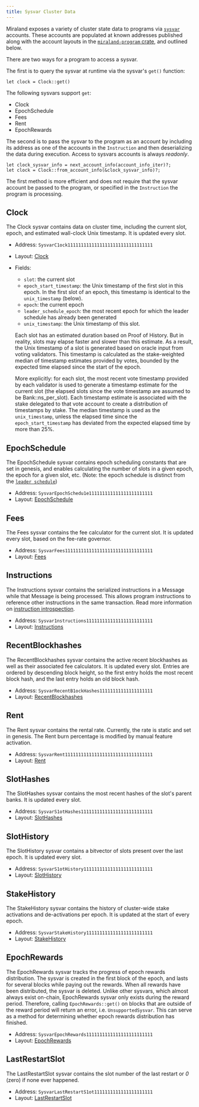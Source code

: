 ```yaml
---
title: Sysvar Cluster Data
---
```


Miraland exposes a variety of cluster state data to programs via
[`sysvar`](terminology.md#sysvar) accounts. These accounts are populated at
known addresses published along with the account layouts in the
[`miraland-program`
crate](https://docs.rs/miraland-program/VERSION_FOR_DOCS_RS/solana_program/sysvar/index.html),
and outlined below.

There are two ways for a program to access a sysvar.

The first is to query the sysvar at runtime via the sysvar's `get()` function:

```
let clock = Clock::get()
```

The following sysvars support `get`:
- Clock
- EpochSchedule
- Fees
- Rent
- EpochRewards

The second is to pass the sysvar to the program as an account by including its address as one of the accounts in the `Instruction` and then deserializing the data during execution.  Access to sysvars accounts is
always _readonly_.

```
let clock_sysvar_info = next_account_info(account_info_iter)?;
let clock = Clock::from_account_info(&clock_sysvar_info)?;
```

The first method is more efficient and does not require that the sysvar account be passed to the program, or specified in the `Instruction` the program is processing.

## Clock

The Clock sysvar contains data on cluster time, including the current slot,
epoch, and estimated wall-clock Unix timestamp. It is updated every slot.

- Address: `SysvarC1ock11111111111111111111111111111111`
- Layout: [Clock](https://docs.rs/miraland-program/VERSION_FOR_DOCS_RS/solana_program/clock/struct.Clock.html)
- Fields:

  - `slot`: the current slot
  - `epoch_start_timestamp`: the Unix timestamp of the first slot in this epoch. In the first slot of an epoch, this timestamp is identical to the `unix_timestamp` (below).
  - `epoch`: the current epoch
  - `leader_schedule_epoch`: the most recent epoch for which the leader schedule has already been generated
  - `unix_timestamp`: the Unix timestamp of this slot.

  Each slot has an estimated duration based on Proof of History. But in reality,
  slots may elapse faster and slower than this estimate. As a result, the Unix
  timestamp of a slot is generated based on oracle input from voting validators.
  This timestamp is calculated as the stake-weighted median of timestamp
  estimates provided by votes, bounded by the expected time elapsed since the
  start of the epoch.

  More explicitly: for each slot, the most recent vote timestamp provided by
  each validator is used to generate a timestamp estimate for the current slot
  (the elapsed slots since the vote timestamp are assumed to be
  Bank::ns_per_slot). Each timestamp estimate is associated with the stake
  delegated to that vote account to create a distribution of timestamps by
  stake. The median timestamp is used as the `unix_timestamp`, unless the
  elapsed time since the `epoch_start_timestamp` has deviated from the expected
  elapsed time by more than 25%.

## EpochSchedule

The EpochSchedule sysvar contains epoch scheduling constants that are set in
genesis, and enables calculating the number of slots in a given epoch, the epoch
for a given slot, etc. (Note: the epoch schedule is distinct from the [`leader schedule`](terminology.md#leader-schedule))

- Address: `SysvarEpochSchedu1e111111111111111111111111`
- Layout:
  [EpochSchedule](https://docs.rs/miraland-program/VERSION_FOR_DOCS_RS/solana_program/epoch_schedule/struct.EpochSchedule.html)

## Fees

The Fees sysvar contains the fee calculator for the current slot. It is updated
every slot, based on the fee-rate governor.

- Address: `SysvarFees111111111111111111111111111111111`
- Layout:
  [Fees](https://docs.rs/miraland-program/VERSION_FOR_DOCS_RS/solana_program/sysvar/fees/struct.Fees.html)

## Instructions

The Instructions sysvar contains the serialized instructions in a Message while
that Message is being processed. This allows program instructions to reference
other instructions in the same transaction. Read more information on
[instruction introspection](implemented-proposals/instruction_introspection.md).

- Address: `Sysvar1nstructions1111111111111111111111111`
- Layout:
  [Instructions](https://docs.rs/miraland-program/VERSION_FOR_DOCS_RS/solana_program/sysvar/instructions/struct.Instructions.html)

## RecentBlockhashes

The RecentBlockhashes sysvar contains the active recent blockhashes as well as
their associated fee calculators. It is updated every slot. Entries are ordered
by descending block height, so the first entry holds the most recent block hash,
and the last entry holds an old block hash.

- Address: `SysvarRecentB1ockHashes11111111111111111111`
- Layout:
  [RecentBlockhashes](https://docs.rs/miraland-program/VERSION_FOR_DOCS_RS/solana_program/sysvar/recent_blockhashes/struct.RecentBlockhashes.html)

## Rent

The Rent sysvar contains the rental rate. Currently, the rate is static and set
in genesis. The Rent burn percentage is modified by manual feature activation.

- Address: `SysvarRent111111111111111111111111111111111`
- Layout:
  [Rent](https://docs.rs/miraland-program/VERSION_FOR_DOCS_RS/solana_program/rent/struct.Rent.html)

## SlotHashes

The SlotHashes sysvar contains the most recent hashes of the slot's parent
banks. It is updated every slot.

- Address: `SysvarS1otHashes111111111111111111111111111`
- Layout:
  [SlotHashes](https://docs.rs/miraland-program/VERSION_FOR_DOCS_RS/solana_program/slot_hashes/struct.SlotHashes.html)

## SlotHistory

The SlotHistory sysvar contains a bitvector of slots present over the last
epoch. It is updated every slot.

- Address: `SysvarS1otHistory11111111111111111111111111`
- Layout:
  [SlotHistory](https://docs.rs/miraland-program/VERSION_FOR_DOCS_RS/solana_program/slot_history/struct.SlotHistory.html)

## StakeHistory

The StakeHistory sysvar contains the history of cluster-wide stake activations
and de-activations per epoch. It is updated at the start of every epoch.

- Address: `SysvarStakeHistory1111111111111111111111111`
- Layout:
  [StakeHistory](https://docs.rs/miraland-program/VERSION_FOR_DOCS_RS/solana_program/stake_history/struct.StakeHistory.html)

## EpochRewards

The EpochRewards sysvar tracks the progress of epoch rewards distribution. The
sysvar is created in the first block of the epoch, and lasts for several blocks
while paying out the rewards. When all rewards have been distributed, the sysvar
is deleted. Unlike other sysvars, which almost always exist on-chain,
EpochRewards sysvar only exists during the reward period. Therefore, calling
`EpochRewards::get()` on blocks that are outside of the reward period will
return an error, i.e. `UnsupportedSysvar`. This can serve as a method for
determining whether epoch rewards distribution has finished.

- Address: `SysvarEpochRewards1111111111111111111111111`
- Layout:
  [EpochRewards](https://docs.rs/miraland-program/VERSION_FOR_DOCS_RS/solana_program/epoch_rewards/struct.EpochRewards.html)

## LastRestartSlot

The LastRestartSlot sysvar contains the slot number of the last restart or _0_ (zero) if none ever happened.

- Address: `SysvarLastRestartS1ot1111111111111111111111`
- Layout:
  [LastRestartSlot](https://docs.rs/miraland-program/VERSION_FOR_DOCS_RS/solana_program/last_restart_slot/struct.LastRestartSlot.html)

